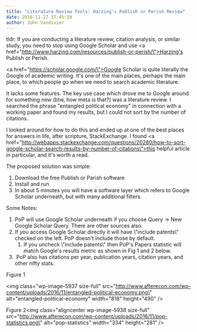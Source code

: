 ```yaml
---
title: "Literature Review Tools: Harzing's Publish or Perish Review"
date: 2016-11-27 17:45:19
author: John Vandivier
---
```




tldr: If you are conducting a literature review, citation analysis, or similar study, you need to stop using Google Scholar and use <a href=\"http://www.harzing.com/resources/publish-or-perish/\">Harzing's Publish or Perish</a>.

<a href=\"https://scholar.google.com/\">Google Scholar</a> is quite literally the Google of academic writing. It's one of the main places, perhaps the main place, to which people go when we need to search academic literature.

It lacks some features. The key use case which drove me to Google around for something new (btw, how meta is that?) was a literature review. I searched the phrase \"entangled political economy\" in connection with a working paper and found my results, but I could not sort by the number of citations.

I looked around for how to do this and ended up at one of the best places for answers in life, after scripture, StackExchange. I found <a href=\"http://webapps.stackexchange.com/questions/20280/how-to-sort-google-scholar-search-results-by-number-of-citations\">this helpful article in particular</a>, and it's worth a read.

The proposed solution was simple:
<ol>
 	<li>Download the free Publish or Parish software</li>
 	<li>Install and run</li>
 	<li>In about 5 minutes you will have a software layer which refers to Google Scholar underneath, but with many additional filters.</li>
</ol>
Some Notes:
<ol>
 	<li>PoP will use Google Scholar underneath if you choose Query -&gt; New Google Scholar Query. There are other sources also.</li>
 	<li>If you access Google Scholar directly it will have \"include patents\" checked on the left. PoP doesn't include those by default.
<ol>
 	<li>If you uncheck \"include patents\" then PoP's Papers statistic will match Google's results metric as shown in Fig 1 and 2 below.</li>
</ol>
</li>
 	<li> PoP also has citations per year, publication years, citation years, and other nifty stats.</li>
</ol>
Figure 1

<img class=\"wp-image-5937 size-full\" src=\"http://www.afterecon.com/wp-content/uploads/2016/11/entangled-political-economy.png\" alt=\"entangled-political-economy\" width=\"818\" height=\"490\" />

Figure 2<img class=\"aligncenter wp-image-5938 size-full\" src=\"http://www.afterecon.com/wp-content/uploads/2016/11/pop-statistics.png\" alt=\"pop-statistics\" width=\"334\" height=\"281\" />
